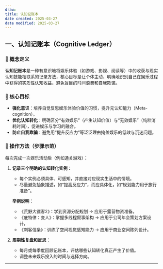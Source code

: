```yaml
---
draw:
title: 认知记账本
date created: 2025-03-27
date modified: 2025-03-27
---
```


## 一、认知记账本（Cognitive Ledger）

### 📌 概念定义

**认知记账本**是一种有意识地将娱乐体验（如游戏、影视、阅读等）中的收获与现实认知技能相联系的记录方法，核心目标是让个体主动、明确地识别自己在娱乐过程中获得的实质性认知收益，避免盲目的时间浪费和自我欺骗。

### 🎯 核心目标

- **强化意识**：培养自觉反思娱乐体验价值的习惯，提升元认知能力（Meta-cognition）。
- **优化认知转化**：明确区分“有效娱乐”（产生认知价值）与“无效娱乐”（纯粹消耗时间），促进娱乐与学习的融合。
- **防止自我欺骗**：避免用“提升反应力”等泛泛理由掩盖娱乐的低效与沉迷问题。

### 🔧 操作方法（步骤示范）

每次完成一次娱乐活动后（例如通关游戏）：

1. **记录三个明确的认知转化实例**：
    
    - 每个实例必须具体、可感知，并直接对应现实生活中的情境。
    - 尽量避免抽象描述，如“提高反应力”，而应具体化，如“规划能力用于旅行准备”。
    
    **举例说明**：
    
    - 《荒野大镖客2》：学到资源分配规划 → 应用于露营物资准备。
    - 《底特律：变人》：掌握多线程叙事架构 → 应用于公司年会策划方案设计。
    - 《刺客信条》：训练了空间视觉感知能力 → 应用于商业空间陈列设计。
2. **周期性复盘和反思**：
    
    - 每月或每季度回顾记账本，评估哪些认知转化真正产生了价值。
    - 调整未来娱乐投入的时间与选择方向。

---
